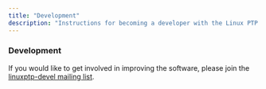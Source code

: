 ```yaml
---
title: "Development"
description: "Instructions for becoming a developer with the Linux PTP Project."
---
```


### Development 

If you would like to get involved in improving the software, please
join the [linuxptp-devel mailing list](https://lists.nwtime.org/sympa/info/linuxptp-devel).
<br>